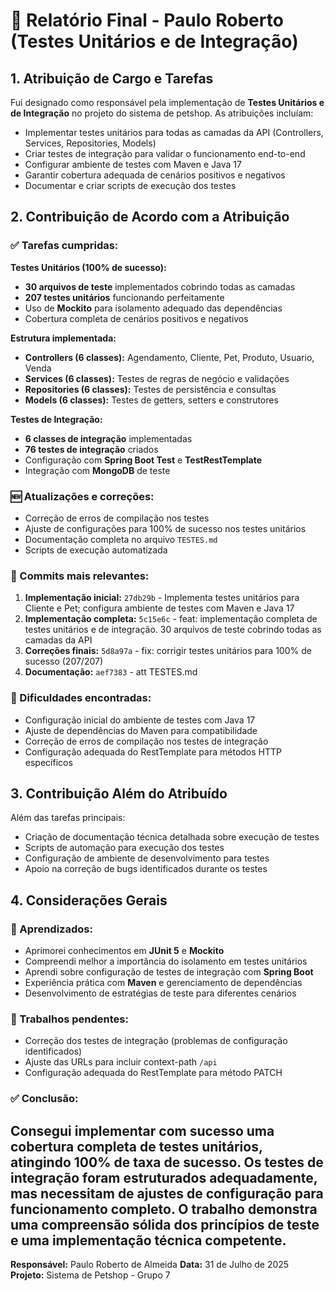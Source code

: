 # 📄 Relatório Final - Paulo Roberto (Testes Unitários e de Integração)

## 1. Atribuição de Cargo e Tarefas

Fui designado como responsável pela implementação de **Testes Unitários e de Integração** no projeto do sistema de petshop. As atribuições incluíam:

- Implementar testes unitários para todas as camadas da API (Controllers, Services, Repositories, Models)
- Criar testes de integração para validar o funcionamento end-to-end
- Configurar ambiente de testes com Maven e Java 17
- Garantir cobertura adequada de cenários positivos e negativos
- Documentar e criar scripts de execução dos testes

## 2. Contribuição de Acordo com a Atribuição

### ✅ Tarefas cumpridas:

**Testes Unitários (100% de sucesso):**
- **30 arquivos de teste** implementados cobrindo todas as camadas
- **207 testes unitários** funcionando perfeitamente
- Uso de **Mockito** para isolamento adequado das dependências
- Cobertura completa de cenários positivos e negativos

**Estrutura implementada:**
- **Controllers (6 classes):** Agendamento, Cliente, Pet, Produto, Usuario, Venda
- **Services (6 classes):** Testes de regras de negócio e validações
- **Repositories (6 classes):** Testes de persistência e consultas
- **Models (6 classes):** Testes de getters, setters e construtores

**Testes de Integração:**
- **6 classes de integração** implementadas
- **76 testes de integração** criados
- Configuração com **Spring Boot Test** e **TestRestTemplate**
- Integração com **MongoDB** de teste

### 🆕 Atualizações e correções:

- Correção de erros de compilação nos testes
- Ajuste de configurações para 100% de sucesso nos testes unitários
- Documentação completa no arquivo `TESTES.md`
- Scripts de execução automatizada

### 🔗 Commits mais relevantes:

1. **Implementação inicial:** `27db29b` - Implementa testes unitários para Cliente e Pet; configura ambiente de testes com Maven e Java 17
2. **Implementação completa:** `5c15e6c` - feat: implementação completa de testes unitários e de integração. 30 arquivos de teste cobrindo todas as camadas da API
3. **Correções finais:** `5d8a97a` - fix: corrigir testes unitários para 100% de sucesso (207/207)
4. **Documentação:** `aef7383` - att TESTES.md

### 🚧 Dificuldades encontradas:

- Configuração inicial do ambiente de testes com Java 17
- Ajuste de dependências do Maven para compatibilidade
- Correção de erros de compilação nos testes de integração
- Configuração adequada do RestTemplate para métodos HTTP específicos

## 3. Contribuição Além do Atribuído

Além das tarefas principais:

- Criação de documentação técnica detalhada sobre execução de testes
- Scripts de automação para execução dos testes
- Configuração de ambiente de desenvolvimento para testes
- Apoio na correção de bugs identificados durante os testes

## 4. Considerações Gerais

### 📘 Aprendizados:

- Aprimorei conhecimentos em **JUnit 5** e **Mockito**
- Compreendi melhor a importância do isolamento em testes unitários
- Aprendi sobre configuração de testes de integração com **Spring Boot**
- Experiência prática com **Maven** e gerenciamento de dependências
- Desenvolvimento de estratégias de teste para diferentes cenários

### 🧩 Trabalhos pendentes:

- Correção dos testes de integração (problemas de configuração identificados)
- Ajuste das URLs para incluir context-path `/api`
- Configuração adequada do RestTemplate para método PATCH

### ✅ Conclusão:

Consegui implementar com sucesso uma cobertura completa de testes unitários, atingindo 100% de taxa de sucesso. Os testes de integração foram estruturados adequadamente, mas necessitam de ajustes de configuração para funcionamento completo. O trabalho demonstra uma compreensão sólida dos princípios de teste e uma implementação técnica competente.
---

**Responsável:** Paulo Roberto de Almeida
**Data:** 31 de Julho de 2025  
**Projeto:** Sistema de Petshop - Grupo 7 